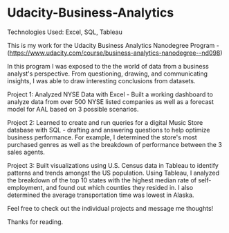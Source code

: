# Udacity-Business-Analytics

Technologies Used: Excel, SQL, Tableau

This is my work for the Udacity Business Analytics Nanodegree Program - (https://www.udacity.com/course/business-analytics-nanodegree--nd098)


In this program I was exposed to the the world of data from a business analyst's perspective. From questioning, drawing, and communicating insights, I was able to draw interesting conclusions from datasets.

Project 1: Analyzed NYSE Data with Excel - Built a working dashboard to analyze data from over 500 NYSE listed companies as well as a forecast model for AAL based on 3 possible scenarios.

Project 2: Learned to create and run queries for a digital Music Store database with SQL - drafting and answering questions to help optimize business performance. For example, I determined the store's most purchased genres as well as the breakdown of performance between the 3 sales agents.

Project 3: Built visualizations using U.S. Census data in Tableau to identify patterns and trends amongst the US population. Using Tableau, I analyzed the breakdown of the top 10 states with the highest median rate of self-employment, and found out which counties they resided in. I also determined the average transportation time was lowest in Alaska.

Feel free to check out the individual projects and message me thoughts!

Thanks for reading.
